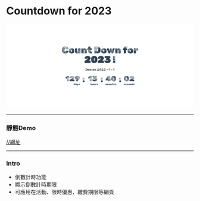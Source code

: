 # Countdown for 2023
![](./countdown-webapp.png)

---
### 靜態Demo
[//網址](https://yishanstephyhung.github.io/countdown-webapp/#/)

---
### Intro
+ 倒數計時功能
+ 顯示倒數計時期限
+ 可應用在活動、限時優惠、繳費期限等網頁

